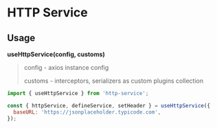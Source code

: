 # HTTP Service

## Usage

**useHttpService(config, customs)**

> config - axios instance config
>
> customs - interceptors, serializers as custom plugins collection

```javascript
import { useHttpService } from 'http-service';

const { httpService, defineService, setHeader } = useHttpService({
  baseURL: 'https://jsonplaceholder.typicode.com',
});
```
